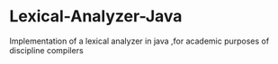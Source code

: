 # Lexical-Analyzer-Java

Implementation of a lexical analyzer in java ,for academic purposes of discipline compilers
